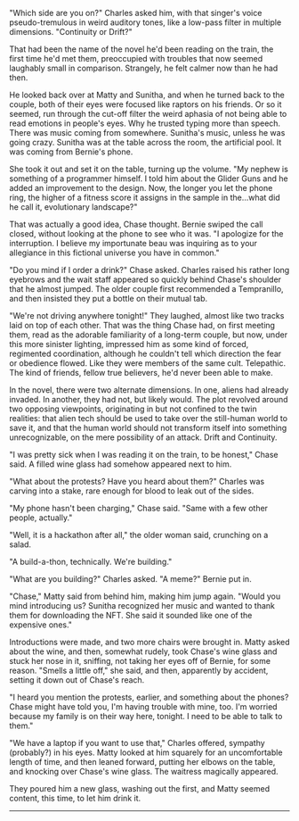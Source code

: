 "Which side are you on?" Charles asked him, with that singer's voice pseudo-tremulous in weird auditory tones, like a low-pass filter in multiple dimensions. "Continuity or Drift?"

That had been the name of the novel he'd been reading on the train, the first time he'd met them, preoccupied with troubles that now seemed laughably small in comparison. Strangely, he felt calmer now than he had then.

He looked back over at Matty and Sunitha, and when he turned back to the couple, both of their eyes were focused like raptors on his friends. Or so it seemed, run through the cut-off filter the weird aphasia of not being able to read emotions in people's eyes. Why he trusted typing more than speech. There was music coming from somewhere. Sunitha's music, unless he was going crazy. Sunitha was at the table across the room, the artificial pool. It was coming from Bernie's phone.

She took it out and set it on the table, turning up the volume. "My nephew is something of a programmer himself. I told him about the Glider Guns and he added an improvement to the design. Now, the longer you let the phone ring, the higher of a fitness score it assigns in the sample in the...what did he call it, evolutionary landscape?"

That was actually a good idea, Chase thought. Bernie swiped the call closed, without looking at the phone to see who it was. "I apologize for the interruption. I believe my importunate beau was inquiring as to your allegiance in this fictional universe you have in common."

"Do you mind if I order a drink?" Chase asked. Charles raised his rather long eyebrows and the wait staff appeared so quickly behind Chase's shoulder that he almost jumped. The older couple first recommended a Tempranillo, and then insisted they put a bottle on their mutual tab.

"We're not driving anywhere tonight!" They laughed, almost like two tracks laid on top of each other. That was the thing Chase had, on first meeting them, read as the adorable familiarity of a long-term couple, but now, under this more sinister lighting, impressed him as some kind of forced, regimented coordination, although he couldn't tell which direction the fear or obedience flowed. Like they were members of the same cult. Telepathic. The kind of friends, fellow true believers, he'd never been able to make.

In the novel, there were two alternate dimensions. In one, aliens had already invaded. In another, they had not, but likely would. The plot revolved around two opposing viewpoints, originating in but not confined to the twin realities: that alien tech should be used to take over the still-human world to save it, and that the human world should not transform itself into something unrecognizable, on the mere possibility of an attack. Drift and Continuity.

"I was pretty sick when I was reading it on the train, to be honest," Chase said. A filled wine glass had somehow appeared next to him.

"What about the protests? Have you heard about them?" Charles was carving into a stake, rare enough for blood to leak out of the sides.

"My phone hasn't been charging," Chase said. "Same with a few other people, actually."

"Well, it is a hackathon after all," the older woman said, crunching on a salad.

"A build-a-thon, technically. We're building."

"What are you building?" Charles asked. "A meme?" Bernie put in.

"Chase," Matty said from behind him, making him jump again. "Would you mind introducing us? Sunitha recognized her music and wanted to thank them for downloading the NFT. She said it sounded like one of the expensive ones."

Introductions were made, and two more chairs were brought in. Matty asked about the wine, and then, somewhat rudely, took Chase's wine glass and stuck her nose in it, sniffing, not taking her eyes off of Bernie, for some reason. "Smells a little off," she said, and then, apparently by accident, setting it down out of Chase's reach.

"I heard you mention the protests, earlier, and something about the phones? Chase might have told you, I'm having trouble with mine, too. I'm worried because my family is on their way here, tonight. I need to be able to talk to them."

"We have a laptop if you want to use that," Charles offered, sympathy (probably?) in his eyes. Matty looked at him squarely for an uncomfortable length of time, and then leaned forward, putting her elbows on the table, and knocking over Chase's wine glass. The waitress magically appeared.

They poured him a new glass, washing out the first, and Matty seemed content, this time, to let him drink it.

___

 
